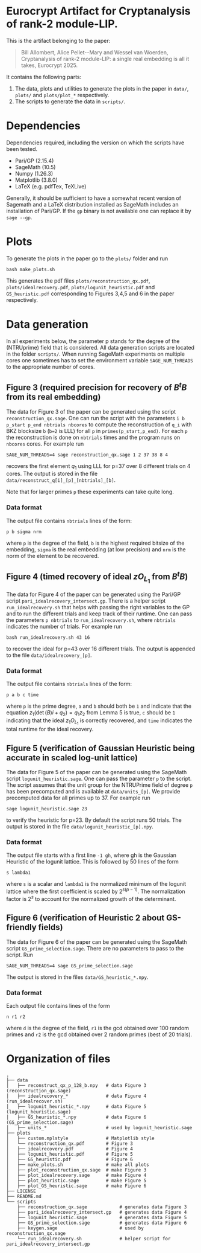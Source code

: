 # Eurocrypt Artifact for Cryptanalysis of rank-2 module-LIP.

This is the artifact belonging to the paper:

> Bill Allombert, Alice Pellet--Mary and Wessel van Woerden, Cryptanalysis of rank-2 module-LIP: a single real embedding is all it takes, Eurocrypt 2025.

It contains the following parts:

1. The data, plots and utilities to generate the plots in the paper in `data/`, `plots/` and `plots/plot_*` respectively.
2. The scripts to generate the data in `scripts/`.

# Dependencies

Dependencies required, including the version on which the scripts have been tested.

- Pari/GP (2.15.4)
- SageMath (10.5)
- Numpy (1.26.3)
- Matplotlib (3.8.0)
- LaTeX (e.g. pdfTex, TeXLive)

Generally, it should be sufficient to have a somewhat recent version of Sagemath and a LaTeX distribution installed as SageMath includes an installation of Pari/GP.
If the `gp` binary is not available one can replace it by `sage --gp`. 

# Plots

To generate the plots in the paper go to the `plots/` folder and run
```
bash make_plots.sh
```
This generates the pdf files `plots/reconstruction_qx.pdf`, `plots/idealrecovery.pdf`, `plots/logunit_heuristic.pdf` and `GS_heuristic.pdf` corresponding to Figures 3,4,5 and 6 in the paper respectively. 

# Data generation

In all experiments below, the parameter p stands for the degree of the (NTRUprime) field that is considered.
All data generation scripts are located in the folder `scripts/`.
When running SageMath experiments on multiple cores one sometimes has to set the environment variable `SAGE_NUM_THREADS` to the appropriate number of cores.

## Figure 3 (required precision for recovery of $B^tB$ from its real embedding)

The data for Figure 3 of the paper can be generated using the script `reconstruction_qx.sage`. One can run the script with the parameters `i b p_start p_end nbtrials nbcores` to compute the reconstruction of `q_i` with BKZ blocksize `b` (`b=2` is LLL) for all `p` in `primes(p_start,p_end)`.
For each `p` the reconstruction is done on `nbtrials` times and the program runs on `nbcores` cores.
For example run
```
SAGE_NUM_THREADS=4 sage reconstruction_qx.sage 1 2 37 38 8 4
```
recovers the first element $q_1$ using LLL for p=37 over 8 different trials on 4 cores. 
The output is stored in the file `data/reconstruct_q[i]_[p]_[nbtrials]_[b]`.

Note that for larger primes `p` these experiments can take quite long.

### Data format
The output file contains `nbtrials` lines of the form:
```
p b sigma nrm
```
where `p` is the degree of the field, `b` is the highest required bitsize of the embedding, `sigma` is the real embedding (at low precision) and `nrm` is the norm of the element to be recovered.

## Figure 4 (timed recovery of ideal $zO_{L_1}$ from $B^tB$)

The data for Figure 4 of the paper can be generated using the Pari/GP script `pari_idealrecovery_intersect.gp`. 
There is a helper script `run_idealrecovery.sh` that helps with passing the right variables to the GP and to run the different trials and keep track of their runtime. 
One can pass the parameters `p nbtrials` to `run_idealrecovery.sh`, where `nbtrials` indicates the number of trials.
For example run
```
bash run_idealrecovery.sh 43 16
``` 
to recover the ideal for p=43 over 16 different trials.
The output is appended to the file `data/idealrecovery_[p]`.

### Data format
The output file contains `nbtrials` lines of the form:
```
p a b c time
```
where `p` is the prime degree, `a` and `b` should both be `1` and indicate that the equation $z_1 (\det(B)i + q_2) = q_1 z_2$ from Lemma 5 is true, `c` should be `1` indicating that the ideal $z_1 O_{L_1}$ is correctly recovered, and `time` indicates the total runtime for the ideal recovery.

## Figure 5 (verification of Gaussian Heuristic being accurate in scaled log-unit lattice)

The data for Figure 5 of the paper can be generated using the SageMath script `logunit_heuristic.sage`.
One can pass the parameter `p` to the script. 
The script assumes that the unit group for the NTRUPrime field of degree `p` has been precomputed and is available at `data/units_[p]`.
We provide precomputed data for all primes up to 37.
For example run
```
sage logunit_heuristic.sage 23
```
to verify the heuristic for p=23. By default the script runs 50 trials.
The output is stored in the file `data/logunit_heuristic_[p].npy`. 

### Data format
The output file starts with a first line `-1 gh`, where gh is the Gaussian Heuristic of the logunit lattice.
This is followed by 50 lines of the form 
```
s lambda1
``` 
where `s` is a scalar and `lambda1` is the normalized minimum of the logunit lattice where the first coefficient is scaled by $2^{s(p-1)}$. The normalization factor is $2^s$ to account for the normalized growth of the determinant.

## Figure 6 (verification of Heuristic 2 about GS-friendly fields)

The data for Figure 6 of the paper can be generated using the SageMath script `GS_prime_selection.sage`.
There are no parameters to pass to the script.
Run
```
SAGE_NUM_THREADS=4 sage GS_prime_selection.sage
```
The output is stored in the files `data/GS_heuristic_*.npy`.

### Data format
Each output file contains lines of the form
```
n r1 r2
```
where `d` is the degree of the field, `r1` is the gcd obtained over 100 random primes and `r2` is the gcd obtained over 2 random primes (best of 20 trials).

# Organization of files

```
.
├── data
│   ├── reconstruct_qx_p_128_b.npy   # data Figure 3 (reconstruction_qx.sage)
│   ├── idealrecovery_*              # data Figure 4 (run_idealrecover.sh)
│   ├── logunit_heuristic_*.npy      # data Figure 5 (logunit_heuristic.sage)
│   ├── GS_heuristic_*.npy           # data Figure 6 (GS_prime_selection.sage)
│   ├── units_*                      # used by logunit_heuristic.sage 
├── plots
│   ├── custom.mplstyle              # Matplotlib style
│   └── reconstruction_qx.pdf        # Figure 3
│   ├── idealrecovery.pdf            # Figure 4
│   ├── logunit_heuristic.pdf        # Figure 5
│   ├── GS_heuristic.pdf             # Figure 6
│   ├── make_plots.sh                # make all plots
│   ├── plot_reconstruction_qx.sage  # make Figure 3
│   ├── plot_idealrecovery.sage      # make Figure 4
│   ├── plot_heuristic.sage          # make Figure 5
│   ├── plot_GS_heuristic.sage       # make Figure 6
├── LICENSE
├── README.md
└── scripts
    ├── reconstruction_qx.sage            # generates data Figure 3
    ├── pari_idealrecovery_intersect.gp   # generates data Figure 4
    ├── logunit_heuristic.sage            # generates data Figure 5
    ├── GS_prime_selection.sage           # generates data Figure 6
    ├── keygen.sage                       # used by reconstruction_qx.sage
    └── run_idealrecovery.sh              # helper script for pari_idealrecovery_intersect.gp
```
